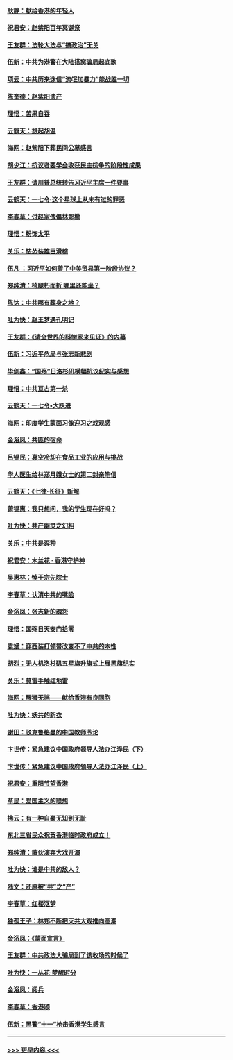 #### [耿静：献给香港的年轻人](../pages/nsc993/n11602462.md?t=10211622) 
#### [祝君安：赵紫阳百年冥诞祭](../pages/nsc993/n11601386.md?t=10211622) 
#### [王友群：法轮大法与“搞政治”无关](../pages/nsc993/n11601658.md?t=10211622) 
#### [伍新：中共为港警在大陆搭窝骗局起底歌](../pages/nsc993/n11601536.md?t=10211622) 
#### [项云：中共历来迷信“流氓加暴力”能战胜一切](../pages/nsc993/n11601496.md?t=10211622) 
#### [陈奎德：赵紫阳遗产](../pages/nsc993/n11601444.md?t=10211622) 
#### [理悟：苦果自吞](../pages/nsc993/n11601385.md?t=10211622) 
#### [云鹤天：想起胡温](../pages/nsc993/n11600033.md?t=10211622) 
#### [海网：赵紫阳下葬民间公墓感言](../pages/nsc993/n11600021.md?t=10211622) 
#### [胡少江：抗议者要学会收获民主抗争的阶段性成果](../pages/nsc993/n11599626.md?t=10211622) 
#### [王友群：请川普总统转告习近平主席一件要事](../pages/nsc993/n11599533.md?t=10211622) 
#### [云鹤天：一七令‧这个星球上从未有过的罪恶](../pages/nsc993/n11598881.md?t=10211622) 
#### [李春草：讨赵家傀儡林郑檄](../pages/nsc993/n11598789.md?t=10211622) 
#### [理悟：粉饰太平](../pages/nsc993/n11598776.md?t=10211622) 
#### [关乐：怯怂装雄巨滑稽](../pages/nsc993/n11598767.md?t=10211622) 
#### [伍凡 ：习近平如何善了中美贸易第一阶段协议？](../pages/nsc993/n11596305.md?t=10211622) 
#### [郑纯清：椅腿朽而折 哪里还能坐？](../pages/nsc993/n11596273.md?t=10211622) 
#### [陈达：中共哪有葬身之地？](../pages/nsc993/n11596253.md?t=10211622) 
#### [吐为快：赵王梦遇孔明记](../pages/nsc993/n11596208.md?t=10211622) 
#### [王友群：《请全世界的科学家来见证》的内幕](../pages/nsc993/n11594091.md?t=10211622) 
#### [伍新：习近平危局与张志新悲剧](../pages/nsc993/n11594089.md?t=10211622) 
#### [毕剑鑫：“国殇”日洛杉矶横幅抗议纪实与感想](../pages/nsc993/n11591301.md?t=10211622) 
#### [理悟：中共亘古第一杀](../pages/nsc993/n11590734.md?t=10211622) 
#### [云鹤天：一七令•大跃进](../pages/nsc993/n11590699.md?t=10211622) 
#### [海网：印度学生蒙面习像迎习之戏观感](../pages/nsc993/n11590675.md?t=10211622) 
#### [金浴凤：共匪的宿命](../pages/nsc993/n11586383.md?t=10211622) 
#### [吕锡民：真空冷却在食品工业的应用与挑战](../pages/nsc993/n11585819.md?t=10211622) 
#### [华人医生给林郑月娥女士的第二封亲笔信](../pages/nsc993/n11585124.md?t=10211622) 
#### [云鹤天：《七律·长征》新解](../pages/nsc993/n11584578.md?t=10211622) 
#### [萧锡惠：我只想问，我的学生现在好吗？](../pages/nsc993/n11583828.md?t=10211622) 
#### [吐为快：共产幽灵之幻相](../pages/nsc993/n11583224.md?t=10211622) 
#### [关乐：中共是孬种](../pages/nsc993/n11582099.md?t=10211622) 
#### [祝君安：木兰花 · 香港守护神](../pages/nsc993/n11581782.md?t=10211622) 
#### [吴惠林：悼于宗先院士](../pages/nsc993/n11580283.md?t=10211622) 
#### [李春草：认清中共的嘴脸](../pages/nsc993/n11579954.md?t=10211622) 
#### [金浴凤：张志新的魂怨](../pages/nsc993/n11579913.md?t=10211622) 
#### [理悟：国殇日天安门拾零](../pages/nsc993/n11579843.md?t=10211622) 
#### [袁斌：穿西装打领带改变不了中共的本性](../pages/nsc993/n11579814.md?t=10211622) 
#### [胡烈：无人机洛杉矶五星旗升旗式上展黑旗纪实](../pages/nsc993/n11579322.md?t=10211622) 
#### [关乐：莫雷手触红地雷](../pages/nsc993/n11577862.md?t=10211622) 
#### [海网：醒狮无挡——献给香港有良同胞](../pages/nsc993/n11577835.md?t=10211622) 
#### [吐为快：妖共的新衣](../pages/nsc993/n11577575.md?t=10211622) 
#### [谢田：驳克鲁格曼的中国教师爷论](../pages/nsc993/n11575034.md?t=10211622) 
#### [卞世传：紧急建议中国政府领导人法办江泽民（下）](../pages/nsc993/n11573390.md?t=10211622) 
#### [卞世传：紧急建议中国政府领导人法办江泽民（上）](../pages/nsc993/n11573208.md?t=10211622) 
#### [祝君安：重阳节望香港](../pages/nsc993/n11573190.md?t=10211622) 
#### [草民：爱国主义的联想](../pages/nsc993/n11572333.md?t=10211622) 
#### [拂云：有一种自豪无知到无耻](../pages/nsc993/n11572006.md?t=10211622) 
#### [东北三省民众祝贺香港临时政府成立！](../pages/nsc993/n11571215.md?t=10211622) 
#### [郑纯清：散伙演弃大戏开演](../pages/nsc993/n11570826.md?t=10211622) 
#### [吐为快：谁是中共的敌人？](../pages/nsc993/n11570817.md?t=10211622) 
#### [陆文：还原被“共”之“产”](../pages/nsc993/n11570798.md?t=10211622) 
#### [李春草：红楼沤梦](../pages/nsc993/n11569673.md?t=10211622) 
#### [独孤王子：林郑不断把灭共大戏推向高潮](../pages/nsc993/n11569381.md?t=10211622) 
#### [金浴凤：《蒙面宣言》](../pages/nsc993/n11569368.md?t=10211622) 
#### [王友群：中共政法大骗局到了该收场的时候了](../pages/nsc993/n11568940.md?t=10211622) 
#### [吐为快：一丛花‧梦醒时分](../pages/nsc993/n11567491.md?t=10211622) 
#### [金浴凤：阅兵](../pages/nsc993/n11567454.md?t=10211622) 
#### [李春草：香港颂](../pages/nsc993/n11567444.md?t=10211622) 
#### [伍新：黑警“十一”枪击香港学生感言](../pages/nsc993/n11567426.md?t=10211622) 

----
#### [ >>> 更早内容 <<< ](../indexes/nsc993-earlier.md)
